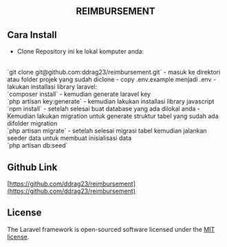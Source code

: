 <h2 align="center">REIMBURSEMENT</h2>

## Cara Install

- Clone Repository ini ke lokal komputer anda:
<br/>
`git clone git@github.com:ddrag23/reimbursement.git`
-  masuk ke direktori atau folder projek yang sudah diclone
-  copy .env.example menjadi .env
-  lakukan installasi library laravel:
<br>
`composer install`
- kemudian generate laravel key
<br>
`php artisan key:generate`
- kemudian lakukan installasi library javascript
<br>
`npm install`
- setelah selesai buat database yang ada dilokal anda
- Kemudian lakukan migration untuk generate struktur tabel yang sudah ada difolder migration
<br>
`php artisan migrate`
- setelah selesai migrasi tabel kemudian jalankan seeder data untuk membuat inisialisasi data
<br>
`php artisan db:seed`

## Github Link
[https://github.com/ddrag23/reimbursement](https://github.com/ddrag23/reimbursement)

## License

The Laravel framework is open-sourced software licensed under the [MIT license](https://opensource.org/licenses/MIT).
